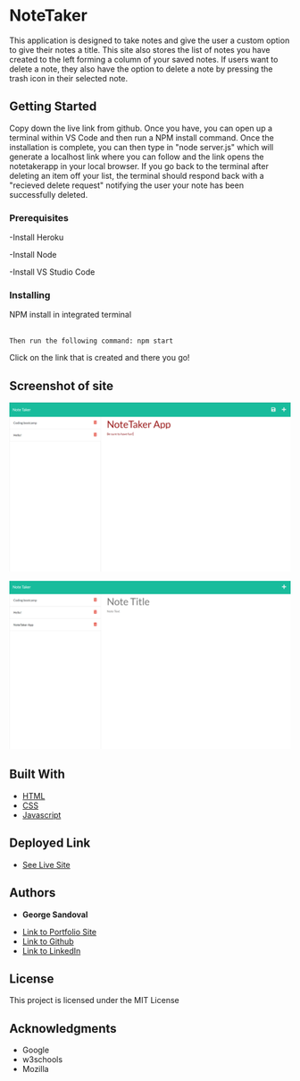 # NoteTaker
This application is designed to take notes and give the user a custom option to give their notes a title. This site also stores the list of notes you have created to the left forming a column of your saved notes. If users want to delete a note, they also have the option to delete a note by pressing the trash icon in their selected note. 


## Getting Started
Copy down the live link from github. Once you have, you can open up a terminal within VS Code and then  run a NPM install command. Once the installation is complete, you can then type in "node server.js" which will generate a localhost link where you can follow and the link opens the notetakerapp in your local browser. If you go back to the terminal after deleting an item off your list, the terminal should respond back with a "recieved delete request" notifying the user your note has been successfully deleted.



### Prerequisites

-Install Heroku

-Install Node

-Install VS Studio Code


### Installing

NPM install in integrated terminal

```

Then run the following command: npm start

```

Click on the link that is created and there you go!

## Screenshot of site

![Image](notetaker.png)

![Image](notetaker2.png)



## Built With

* [HTML](https://developer.mozilla.org/en-US/docs/Web/HTML)
* [CSS](https://developer.mozilla.org/en-US/docs/Web/CSS)
* [Javascript](https://developer.mozilla.org/en-US/docs/Web/JavaScript)

## Deployed Link

* [See Live Site](https://georgenotetakerapp.herokuapp.com/)


## Authors

* **George Sandoval** 

- [Link to Portfolio Site](https://gsandoval09.github.io/UpdatedProfessionalPortfolio/)
- [Link to Github](https://github.com/gsandoval09)
- [Link to LinkedIn](www.linkedin.com/in/george-sandoval-4467641b3)



## License

This project is licensed under the MIT License 

## Acknowledgments

* Google
* w3schools
* Mozilla
